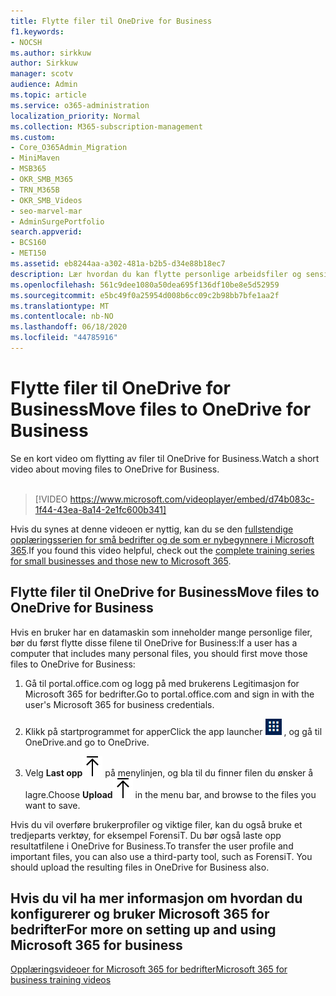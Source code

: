 ```yaml
---
title: Flytte filer til OneDrive for Business
f1.keywords:
- NOCSH
ms.author: sirkkuw
author: Sirkkuw
manager: scotv
audience: Admin
ms.topic: article
ms.service: o365-administration
localization_priority: Normal
ms.collection: M365-subscription-management
ms.custom:
- Core_O365Admin_Migration
- MiniMaven
- MSB365
- OKR_SMB_M365
- TRN_M365B
- OKR_SMB_Videos
- seo-marvel-mar
- AdminSurgePortfolio
search.appverid:
- BCS160
- MET150
ms.assetid: eb8244aa-a302-481a-b2b5-d34e88b18ec7
description: Lær hvordan du kan flytte personlige arbeidsfiler og sensitive firmafiler til OneDrive for Business med bare noen få enkle trinn.
ms.openlocfilehash: 561c9dee1080a50dea695f136df10be8e5d52959
ms.sourcegitcommit: e5bc49f0a25954d008b6cc09c2b98bb7bfe1aa2f
ms.translationtype: MT
ms.contentlocale: nb-NO
ms.lasthandoff: 06/18/2020
ms.locfileid: "44785916"
---
```

# <a name="move-files-to-onedrive-for-business"></a><span data-ttu-id="2ccd1-103">Flytte filer til OneDrive for Business</span><span class="sxs-lookup"><span data-stu-id="2ccd1-103">Move files to OneDrive for Business</span></span>

<span data-ttu-id="2ccd1-104">Se en kort video om flytting av filer til OneDrive for Business.</span><span class="sxs-lookup"><span data-stu-id="2ccd1-104">Watch a short video about moving files to OneDrive for Business.</span></span><br><br>

> [!VIDEO https://www.microsoft.com/videoplayer/embed/d74b083c-1f44-43ea-8a14-2e1fc600b341] 

<span data-ttu-id="2ccd1-105">Hvis du synes at denne videoen er nyttig, kan du se den [fullstendige opplæringsserien for små bedrifter og de som er nybegynnere i Microsoft 365](https://support.microsoft.com/office/6ab4bbcd-79cf-4000-a0bd-d42ce4d12816).</span><span class="sxs-lookup"><span data-stu-id="2ccd1-105">If you found this video helpful, check out the [complete training series for small businesses and those new to Microsoft 365](https://support.microsoft.com/office/6ab4bbcd-79cf-4000-a0bd-d42ce4d12816).</span></span>


## <a name="move-files-to-onedrive-for-business"></a><span data-ttu-id="2ccd1-106">Flytte filer til OneDrive for Business</span><span class="sxs-lookup"><span data-stu-id="2ccd1-106">Move files to OneDrive for Business</span></span>

<span data-ttu-id="2ccd1-107">Hvis en bruker har en datamaskin som inneholder mange personlige filer, bør du først flytte disse filene til OneDrive for Business:</span><span class="sxs-lookup"><span data-stu-id="2ccd1-107">If a user has a computer that includes many personal files, you should first move those files to OneDrive for Business:</span></span>
  
1. <span data-ttu-id="2ccd1-108">Gå til portal.office.com og logg på med brukerens Legitimasjon for Microsoft 365 for bedrifter.</span><span class="sxs-lookup"><span data-stu-id="2ccd1-108">Go to portal.office.com and sign in with the user's Microsoft 365 for business credentials.</span></span>

2. <span data-ttu-id="2ccd1-109">Klikk på startprogrammet for apper</span><span class="sxs-lookup"><span data-stu-id="2ccd1-109">Click the app launcher</span></span> ![The app launcher icon in Office 365](../media/7502f4ec-3c9a-435d-a7b4-b9cda85189a7.png) <span data-ttu-id="2ccd1-111">, og gå til OneDrive.</span><span class="sxs-lookup"><span data-stu-id="2ccd1-111">and go to OneDrive.</span></span> 
    
3. <span data-ttu-id="2ccd1-112">Velg **Last opp**![Upload](../media/d9b963b8-10af-42e2-953d-360301b83d3c.png) på menylinjen, og bla til du finner filen du ønsker å lagre.</span><span class="sxs-lookup"><span data-stu-id="2ccd1-112">Choose **Upload**![Upload](../media/d9b963b8-10af-42e2-953d-360301b83d3c.png) in the menu bar, and browse to the files you want to save.</span></span> 
    
<span data-ttu-id="2ccd1-p101">Hvis du vil overføre brukerprofiler og viktige filer, kan du også bruke et tredjeparts verktøy, for eksempel ForensiT. Du bør også laste opp resultatfilene i OneDrive for Business.</span><span class="sxs-lookup"><span data-stu-id="2ccd1-p101">To transfer the user profile and important files, you can also use a third-party tool, such as ForensiT. You should upload the resulting files in OneDrive for Business also.</span></span>
  
## <a name="for-more-on-setting-up-and-using-microsoft-365-for-business"></a><span data-ttu-id="2ccd1-115">Hvis du vil ha mer informasjon om hvordan du konfigurerer og bruker Microsoft 365 for bedrifter</span><span class="sxs-lookup"><span data-stu-id="2ccd1-115">For more on setting up and using Microsoft 365 for business</span></span>

[<span data-ttu-id="2ccd1-116">Opplæringsvideoer for Microsoft 365 for bedrifter</span><span class="sxs-lookup"><span data-stu-id="2ccd1-116">Microsoft 365 for business training videos</span></span>](https://support.microsoft.com/office/6ab4bbcd-79cf-4000-a0bd-d42ce4d12816)
